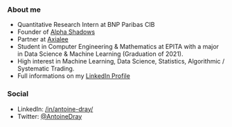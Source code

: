### About me

* Quantitative Research Intern at BNP Paribas CIB
* Founder of [Alpha Shadows](https://github.com/alphashadows)
* Partner at [Axialee](https://github.com/Axialee)
* Student in Computer Engineering & Mathematics at EPITA with a major in Data Science & Machine Learning (Graduation of 2021).
* High interest in Machine Learning, Data Science, Statistics, Algorithmic / Systematic Trading.
* Full informations on my [LinkedIn Profile](https://www.linkedin.com/in/antoine-dray/)

### Social

* LinkedIn: [/in/antoine-dray/](https://www.linkedin.com/in/antoine-dray/)
* Twitter: [@AntoineDray](https://twitter.com/AntoineDray)
